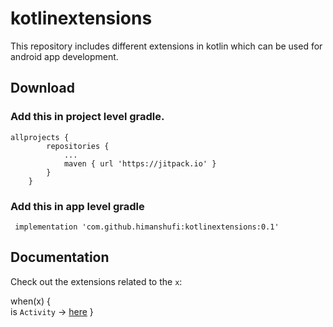 # kotlinextensions
This repository includes different extensions in kotlin which can be used for android app development.

## Download

### Add this in project level gradle.

```
allprojects {
		repositories {
			...
			maven { url 'https://jitpack.io' }
		}
	}
```
### Add this in app level gradle

```
 implementation 'com.github.himanshufi:kotlinextensions:0.1'

```
## Documentation

Check out the extensions related to the `x`:

when(x) {</br>
  is `Activity` -> [here](https://github.com/himanshufi/kotlinextensions/blob/master/documentation/ActivityExtension.md)
}

